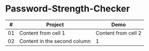 # Password-Strength-Checker

\# | Project | Demo
------------ | ------------- | -------------
01 | Content from cell 1 | Content from cell 2
02 | Content in the second column | 1